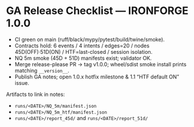 # GA Release Checklist — IRONFORGE 1.0.0

- CI green on main (ruff/black/mypy/pytest/build/twine/smoke).
- Contracts hold: 6 events / 4 intents / edges=20 / nodes 45D(OFF)·51D(ON) / HTF=last-closed / session isolation.
- NQ 5m smoke (45D + 51D) manifests exist; validator OK.
- Merge release-please PR → tag v1.0.0; wheel/sdist smoke install prints matching `__version__`.
- Publish GA notes; open 1.0.x hotfix milestone & 1.1 “HTF default ON” issue.

Artifacts to link in notes:
- `runs/<DATE>/NQ_5m/manifest.json`
- `runs/<DATE>/NQ_5m_htf/manifest.json`
- `runs/<DATE>/report_45d/` and `runs/<DATE>/report_51d/`

